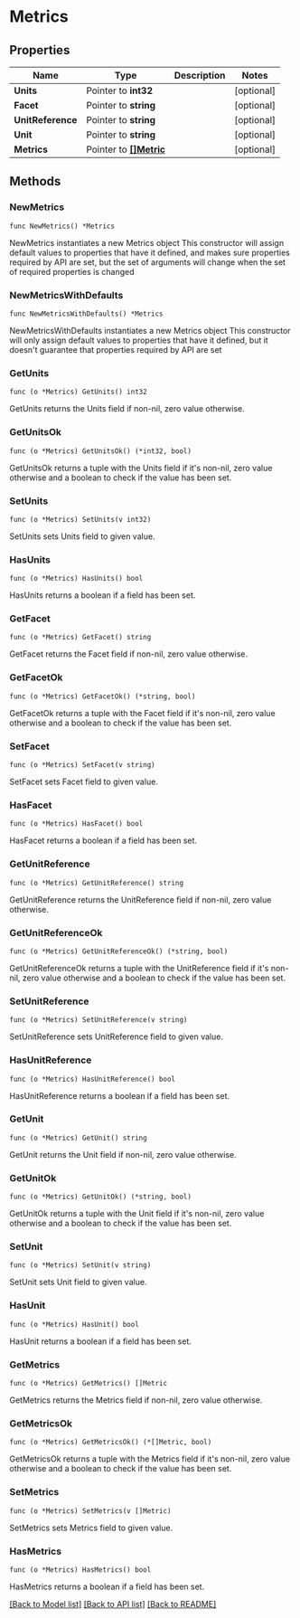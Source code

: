 # Metrics

## Properties

Name | Type | Description | Notes
------------ | ------------- | ------------- | -------------
**Units** | Pointer to **int32** |  | [optional] 
**Facet** | Pointer to **string** |  | [optional] 
**UnitReference** | Pointer to **string** |  | [optional] 
**Unit** | Pointer to **string** |  | [optional] 
**Metrics** | Pointer to [**[]Metric**](Metric.md) |  | [optional] 

## Methods

### NewMetrics

`func NewMetrics() *Metrics`

NewMetrics instantiates a new Metrics object
This constructor will assign default values to properties that have it defined,
and makes sure properties required by API are set, but the set of arguments
will change when the set of required properties is changed

### NewMetricsWithDefaults

`func NewMetricsWithDefaults() *Metrics`

NewMetricsWithDefaults instantiates a new Metrics object
This constructor will only assign default values to properties that have it defined,
but it doesn't guarantee that properties required by API are set

### GetUnits

`func (o *Metrics) GetUnits() int32`

GetUnits returns the Units field if non-nil, zero value otherwise.

### GetUnitsOk

`func (o *Metrics) GetUnitsOk() (*int32, bool)`

GetUnitsOk returns a tuple with the Units field if it's non-nil, zero value otherwise
and a boolean to check if the value has been set.

### SetUnits

`func (o *Metrics) SetUnits(v int32)`

SetUnits sets Units field to given value.

### HasUnits

`func (o *Metrics) HasUnits() bool`

HasUnits returns a boolean if a field has been set.

### GetFacet

`func (o *Metrics) GetFacet() string`

GetFacet returns the Facet field if non-nil, zero value otherwise.

### GetFacetOk

`func (o *Metrics) GetFacetOk() (*string, bool)`

GetFacetOk returns a tuple with the Facet field if it's non-nil, zero value otherwise
and a boolean to check if the value has been set.

### SetFacet

`func (o *Metrics) SetFacet(v string)`

SetFacet sets Facet field to given value.

### HasFacet

`func (o *Metrics) HasFacet() bool`

HasFacet returns a boolean if a field has been set.

### GetUnitReference

`func (o *Metrics) GetUnitReference() string`

GetUnitReference returns the UnitReference field if non-nil, zero value otherwise.

### GetUnitReferenceOk

`func (o *Metrics) GetUnitReferenceOk() (*string, bool)`

GetUnitReferenceOk returns a tuple with the UnitReference field if it's non-nil, zero value otherwise
and a boolean to check if the value has been set.

### SetUnitReference

`func (o *Metrics) SetUnitReference(v string)`

SetUnitReference sets UnitReference field to given value.

### HasUnitReference

`func (o *Metrics) HasUnitReference() bool`

HasUnitReference returns a boolean if a field has been set.

### GetUnit

`func (o *Metrics) GetUnit() string`

GetUnit returns the Unit field if non-nil, zero value otherwise.

### GetUnitOk

`func (o *Metrics) GetUnitOk() (*string, bool)`

GetUnitOk returns a tuple with the Unit field if it's non-nil, zero value otherwise
and a boolean to check if the value has been set.

### SetUnit

`func (o *Metrics) SetUnit(v string)`

SetUnit sets Unit field to given value.

### HasUnit

`func (o *Metrics) HasUnit() bool`

HasUnit returns a boolean if a field has been set.

### GetMetrics

`func (o *Metrics) GetMetrics() []Metric`

GetMetrics returns the Metrics field if non-nil, zero value otherwise.

### GetMetricsOk

`func (o *Metrics) GetMetricsOk() (*[]Metric, bool)`

GetMetricsOk returns a tuple with the Metrics field if it's non-nil, zero value otherwise
and a boolean to check if the value has been set.

### SetMetrics

`func (o *Metrics) SetMetrics(v []Metric)`

SetMetrics sets Metrics field to given value.

### HasMetrics

`func (o *Metrics) HasMetrics() bool`

HasMetrics returns a boolean if a field has been set.


[[Back to Model list]](../README.md#documentation-for-models) [[Back to API list]](../README.md#documentation-for-api-endpoints) [[Back to README]](../README.md)


